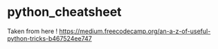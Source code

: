 # python_cheatsheet

Taken from here !
https://medium.freecodecamp.org/an-a-z-of-useful-python-tricks-b467524ee747
